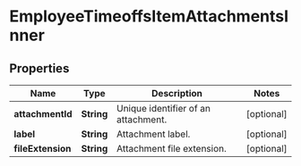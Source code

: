 

# EmployeeTimeoffsItemAttachmentsInner


## Properties

| Name | Type | Description | Notes |
|------------ | ------------- | ------------- | -------------|
|**attachmentId** | **String** | Unique identifier of an attachment. |  [optional] |
|**label** | **String** | Attachment label. |  [optional] |
|**fileExtension** | **String** | Attachment file extension. |  [optional] |



